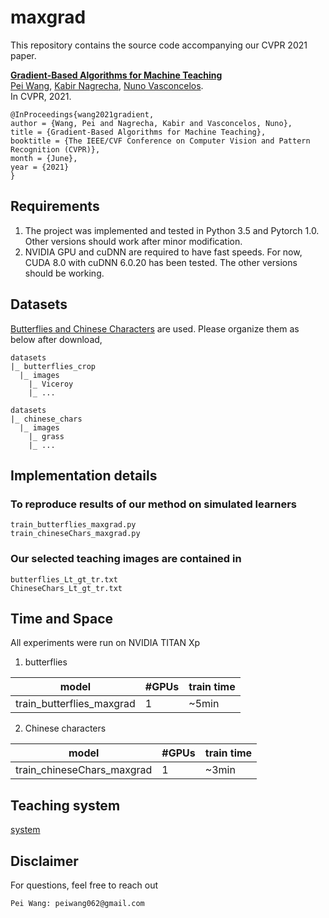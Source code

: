 # maxgrad

This repository contains the source code accompanying our CVPR 2021 paper.

**[Gradient-Based Algorithms for Machine Teaching](https://openaccess.thecvf.com/content/CVPR2021/html/Wang_Gradient-Based_Algorithms_for_Machine_Teaching_CVPR_2021_paper.html)**  
[Pei Wang](http://www.svcl.ucsd.edu/~peiwang), [Kabir Nagrecha](https://knagrecha.github.io/), [Nuno Vasconcelos](http://www.svcl.ucsd.edu/~nuno).  
In CVPR, 2021.

```
@InProceedings{wang2021gradient,
author = {Wang, Pei and Nagrecha, Kabir and Vasconcelos, Nuno},
title = {Gradient-Based Algorithms for Machine Teaching},
booktitle = {The IEEE/CVF Conference on Computer Vision and Pattern Recognition (CVPR)},
month = {June},
year = {2021}
}
```

## Requirements

1. The project was implemented and tested in Python 3.5 and Pytorch 1.0. Other versions should work after minor modification.
2. NVIDIA GPU and cuDNN are required to have fast speeds. For now, CUDA 8.0 with cuDNN 6.0.20 has been tested. The other versions should be working.


## Datasets

[Butterflies and Chinese Characters](https://github.com/macaodha/explain_teach/tree/master/data) are used. Please organize them as below after download,


```
datasets
|_ butterflies_crop
  |_ images
    |_ Viceroy
    |_ ...
```

```
datasets
|_ chinese_chars
  |_ images
    |_ grass
    |_ ...
```

## Implementation details

### To reproduce results of our method on simulated learners
```
train_butterflies_maxgrad.py
train_chineseChars_maxgrad.py
```

### Our selected teaching images are contained in
```
butterflies_Lt_gt_tr.txt
ChineseChars_Lt_gt_tr.txt
```

## Time and Space

All experiments were run on NVIDIA TITAN Xp 

1. butterflies

model     | #GPUs | train time |
---------|--------|-----|
train_butterflies_maxgrad     | 1 | ~5min    | 

2. Chinese characters


model     | #GPUs | train time |
---------|--------|-----|
train_chineseChars_maxgrad     | 1 | ~3min    | 


## Teaching system

[system](https://machine-teaching-website.herokuapp.com/tokensignin?username=1234)

## Disclaimer

For questions, feel free to reach out
```
Pei Wang: peiwang062@gmail.com
```


